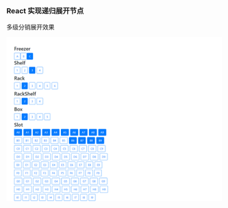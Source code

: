 ### React 实现递归展开节点

多级分销展开效果

<img src="preview\20220414165504.png" alt="效果图" style="zoom:75%;" />

